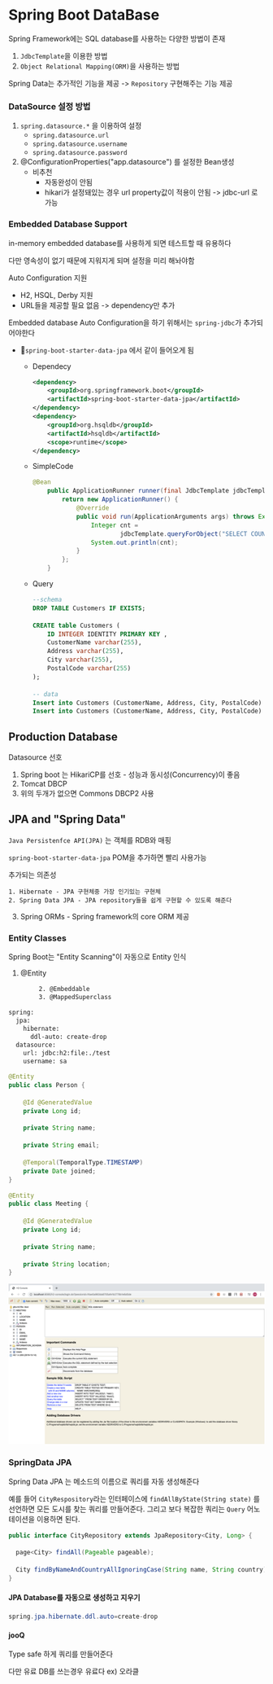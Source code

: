 # Spring Boot DataBase

Spring Framework에는 SQL database를 사용하는 다양한 방법이 존재

1. `JdbcTemplate`을 이용한 방법
2. `Object Relational Mapping(ORM)`을 사용하는 방법

Spring Data는 추가적인 기능을 제공 ->  `Repository` 구현해주는 기능 제공

### DataSource 설정 방법

1. `spring.datasource.*` 을 이용하여 설정
   - `spring.datasource.url`
   - `spring.datasource.username`
   - `spring.datasource.password`
2. @ConfigurationProperties("app.datasource") 를 설정한 Bean생성
   - 비추천
     - 자동완성이 안됨
     - hikari가 설정돼있는 경우 url property값이 적용이 안됨 -> jdbc-url 로 가능

### Embedded Database Support

in-memory embedded database를 사용하게 되면 테스트할 때 유용하다

다만 영속성이 없기 때문에 지워지게 되며 설정을 미리 해놔야함

Auto Configuration 지원

- H2, HSQL, Derby 지원 
- URL들을 제공할 필요 없음 -> dependency만 추가

Embedded database Auto Configuration을 하기 위해서는 `spring-jdbc`가 추가되어야한다

- `spring-boot-starter-data-jpa` 에서 같이 들어오게 됨

  - Dependecy

    ```xml
    <dependency>
    	<groupId>org.springframework.boot</groupId>
    	<artifactId>spring-boot-starter-data-jpa</artifactId>
    </dependency>
    <dependency>
    	<groupId>org.hsqldb</groupId>
    	<artifactId>hsqldb</artifactId>
    	<scope>runtime</scope>
    </dependency>
    ```

  - SimpleCode

    ```java
    @Bean
    	public ApplicationRunner runner(final JdbcTemplate jdbcTemplate) {
    		return new ApplicationRunner() {
    			@Override
    			public void run(ApplicationArguments args) throws Exception {
    				Integer cnt =
    						jdbcTemplate.queryForObject("SELECT COUNT(*) FROM Customers", Integer.class);
    				System.out.println(cnt);
    			}
    		};
    	}
    ```

  - Query

    ```sql
    --schema
    DROP TABLE Customers IF EXISTS;
    
    CREATE table Customers (
        ID INTEGER IDENTITY PRIMARY KEY ,
        CustomerName varchar(255),
        Address varchar(255),
        City varchar(255),
        PostalCode varchar(255)
    );
    
    -- data
    Insert into Customers (CustomerName, Address, City, PostalCode) VALUES ('cardinal', 'skagen 21', 'stavanger', '4006');
    Insert into Customers (CustomerName, Address, City, PostalCode) VALUES ('minsoonss', 'sillim', 'seoul', '1234');
    
    ```

## Production Database

Datasource 선호

1. Spring boot 는 HikariCP를 선호 - 성능과 동시성(Concurrency)이 좋음
2. Tomcat DBCP
3.  위의 두개가 없으면 Commons DBCP2 사용

## JPA and "Spring Data"

`Java Persistenfce API(JPA)` 는 객체를 RDB와 매핑 

`spring-boot-starter-data-jpa`  POM을 추가하면 빨리 사용가능

추가되는 의존성

	1. Hibernate - JPA 구현체중 가장 인기있는 구현체
 	2. Spring Data JPA - JPA repository들을 쉽게 구현할 수 있도록 해준다

3. Spring ORMs - Spring framework의 core ORM 제공

### Entity Classes

Spring Boot는 "Entity Scanning"이 자동으로 Entity 인식

1. @Entity

     		2. @Embeddable
     		3. @MappedSuperclass

```properties
spring:
  jpa:
    hibernate:
      ddl-auto: create-drop
  datasource:
    url: jdbc:h2:file:./test
    username: sa
```

```java
@Entity
public class Person {

    @Id @GeneratedValue
    private Long id;

    private String name;

    private String email;

    @Temporal(TemporalType.TIMESTAMP)
    private Date joined;
}
```

```java
@Entity
public class Meeting {

    @Id @GeneratedValue
    private Long id;

    private String name;

    private String location;
}
```

![image-20200302150724818](image-20200302150724818.png)

### SpringData JPA

Spring Data JPA 는 메소드의 이름으로 쿼리를 자동 생성해준다

예를 들어 `CityRespository`라는 인터페이스에 `findAllByState(String state)` 를 선언하면 모든 도시를 찾는 쿼리를 만들어준다. 그리고 보다 복잡한 쿼리는 `Query` 어노테이션을 이용하면 된다.

```java
public interface CityRepository extends JpaRepository<City, Long> {
  
  page<City> findAll(Pageable pageable);
  
  City findByNameAndCountryAllIgnoringCase(String name, String country);
}
```

#### JPA Database를 자동으로 생성하고 지우기

```java
spring.jpa.hibernate.ddl.auto=create-drop
```

#### jooQ

Type safe 하게 쿼리를 만들어준다

다만 유료 DB를 쓰는경우 유료다 ex) 오라클

